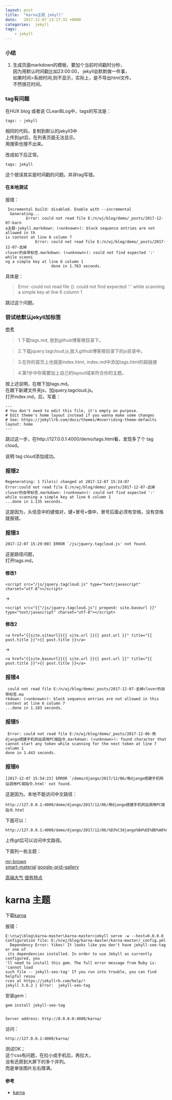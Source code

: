 ```yaml
---
layout: post
title:  "karna主题 jekyll"
date:   2017-12-07 13:17:32 +0800
categories:  jekyll
tags:
    - jekyll 
---
```



### 小结 ###

1. 生成页面markdown的模板，要加个当前时间戳时分秒，  
因为用默认时间戳比如23:00:00， jekyll会默默做一件事，  
如果时间>系统时间,则不显示，实际上，是不导出html文件。  
不然很花时间。

### tag有问题 ###


在HUX blog 或者说 CLeanBLog中，tags的写法是：

	tags: - jekyll

相同的代码，复制到默认的jekyll3中    
上传到git后，在列表页面无法显示。  
用搜索也搜不出来。 

改成如下后正常。

	tags: jekyll 

这个错误其实是时间戳的问题。并非tag写错。 

#### 在本地测试 ####

报错：

	 Incremental build: disabled. Enable with --incremental
      Generating...
             Error: could not read file E:/n/wj/blog/demo/_posts/2017-12-07-karn
	a主题-jekyll.markdown: (<unknown>): block sequence entries are not allowed in th
	is context at line 6 column 7
	             Error: could not read file E:/n/wj/blog/demo/_posts/2017-12-07-去掉
	clover的自带标签.markdown: (<unknown>): could not find expected ':' while scanni
	ng a simple key at line 6 column 1
	                    done in 1.763 seconds.

具体是：  
> Error: could not read file (<unknown>): could not find expected ':' while scanning a simple key at line 6 column 1

跳过这个问题。  
### 尝试给默认jekyll加标签  ###
[参考](http://zixiaojindao.github.io/blogging/2012/09/30/jekyll-category-tag-recent-comment/)

> 1.下载tags.md, 放到github博客根目录下。

> 2.下载jquery.tagcloud.js,放入github博客根目录下的js目录中。

> 3.在你的首页上也就是index.html, index.md中添加tags.html的超链接

> 4.第1步中你需要加上自己的layout域来符合你的主题。

按上述说明，在根下加tags.md。  
在跟下新建文件夹js，加jquery.tagcloud.js。   
打开index.md，后，写着：

	---
	# You don't need to edit this file, it's empty on purpose.
	# Edit theme's home layout instead if you wanna make some changes
	# See: https://jekyllrb.com/docs/themes/#overriding-theme-defaults
	layout: home
	---

跳过这一步，在http://127.0.0.1:4000/demo/tags.html看，发现多了个 tag cloud。

说明 tag cloud添加成功。

### 报错2 ###

   	Regenerating: 1 file(s) changed at 2017-12-07 15:24:07              Error:could not read file E:/n/wj/blog/demo/_posts/2017-12-07-去掉clover的自带标签.markdown: (<unknown>): could not find expected ':' while scanning a simple key at line 6 column 1 
	...done in 1.135 seconds.

这是因为，头信息中的键值对，键+冒号+值中，冒号后面必须有空格，没有空格就报错。

### 报错3 ###

	2017-12-07 15:29:00] ERROR `/js/jquery.tagcloud.js' not found.

这是路径问题，  
打开tags.md，
#### 修改1 ####

	<script src="/js/jquery.tagcloud.js" type="text/javascript" charset="utf-8"></script>  
->

	<script src="{{"/js/jquery.tagcloud.js"| prepend: site.baseurl }}" type="text/javascript" charset="utf-8"></script> 

#### 修改2 ####
	<a href="{{site.siteurl}}{{ site.url }}{{ post.url }}" title="{{ post.title }}">{{ post.title }}</a>
->

	<a href="{{site.baseurl}}{{ site.url }}{{ post.url }}" title="{{ post.title }}">{{ post.title }}</a>


### 报错4 ###

	 could not read file E:/n/wj/blog/demo/_posts/2017-12-07-去掉clover的自带标签.ma
	rkdown: (<unknown>): block sequence entries are not allowed in this context at line 6 column 7
	...done in 1.183 seconds.

### 报错5 ###

     Error: could not read file E:/n/wj/blog/demo/_posts/2017-12-06-用django搭建手机网站调用PC端指令.markdown: (<unknown>): found character that cannot start any token while scanning for the next token at line 7 column 1
    done in 1.443 seconds.

### 报错6 ###

	[2017-12-07 15:54:23] ERROR `/demo/django/2017/12/06/用django搭建手机网站调用PC端指令.html' not found.

这是因为。本地不能访问中文路径：

	http://127.0.0.1:4000/demo/django/2017/12/06/用django搭建手机网站调用PC端指令.html

下面可以：

	http://127.0.0.1:4000/demo/django/2017/12/06/%D3%C3django%B4%EE%BD%A8%CA%D6%BB%FA%CD%F8%D5%BE%B5%F7%D3%C3PC%B6%CB%D6%B8%C1%EE.html

上传git后可以访问中文路径。



下面列一些主题：

[mr-brown](http://jekyllthemes.org/themes/mr-brown/)  
[smart-material](http://jekyllthemes.org/themes/smart-material-theme/)
[google-grid-gallery](https://tympanus.net/codrops/2014/03/21/google-grid-gallery/)


[高端大气](http://jekyllthemes.org/themes/doc-theme/)
[很有特点](http://jekyllthemes.org/themes/doc-theme/)


# karna 主题  #

下载[karna](http://jekyllthemes.org/themes/karna/)  

报错：

	E:\n\wj\blog\karna-master\karna-master>jekyll serve -w --host=0.0.0.0
	Configuration file: E:/n/wj/blog/karna-master/karna-master/_config.yml
	  Dependency Error: Yikes! It looks like you don't have jekyll-seo-tag or one of
	 its dependencies installed. In order to use Jekyll as currently configured, you
	'll need to install this gem. The full error message from Ruby is: 'cannot load
	such file -- jekyll-seo-tag' If you run into trouble, you can find helpful resou
	rces at https://jekyllrb.com/help/!
	jekyll 3.6.2 | Error:  jekyll-seo-tag

安装gem：

	gem install jekyll-seo-tag


    Server address: http://0.0.0.0:4000/karna/

访问：

	http://127.0.0.1:4000/karna/

测试OK；  
这个css有问题，在拉小成手机后，再拉大，  
没有还原到大屏下的多个并列。  
而是单张图片左右撑满。


#### 参考 ####
* [karna](http://jekyllthemes.org/themes/karna/)  

